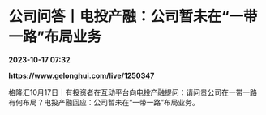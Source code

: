 # 公司问答丨电投产融：公司暂未在“一带一路”布局业务

**2023-10-17 07:32**

**https://www.gelonghui.com/live/1250347**

格隆汇10月17日｜有投资者在互动平台向电投产融提问：请问贵公司在一带一路有何布局？电投产融回应：公司暂未在“一带一路”布局业务。